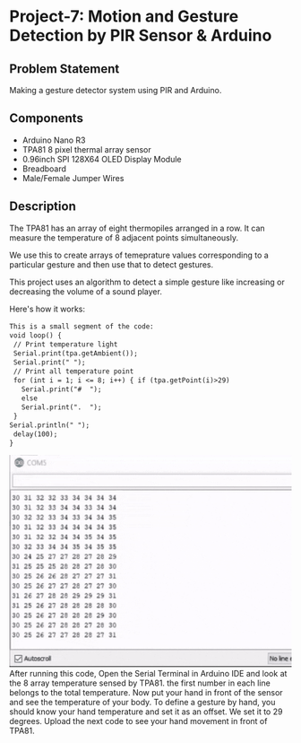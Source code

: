 # Project-7: Motion and Gesture Detection by PIR Sensor & Arduino
## Problem Statement
Making a gesture detector system using PIR and Arduino.
## Components
* Arduino Nano R3
* TPA81 8 pixel thermal array sensor
* 0.96inch SPI 128X64 OLED Display Module
* Breadboard
* Male/Female Jumper Wires
## Description
The TPA81 has an array of eight thermopiles arranged in a row. It can measure the temperature of 8 adjacent points simultaneously.

We use this to create arrays of temeprature values corresponding to a particular gesture and then use that to detect gestures.

This project uses an algorithm to detect a simple gesture like increasing or decreasing the volume of a sound player.

Here's how it works:
```
This is a small segment of the code:
void loop() {
 // Print temperature light
 Serial.print(tpa.getAmbient());
 Serial.print(" ");
 // Print all temperature point
 for (int i = 1; i <= 8; i++) { if (tpa.getPoint(i)>29)
   Serial.print("#  ");
   else
   Serial.print(".  ");
 }
Serial.println(" ");
 delay(100);
}
```
![tpa](vid11_Rn2qAJVlJG.gif)
After running this code, Open the Serial Terminal in Arduino IDE and look at the 8 array temperature sensed by TPA81. the first number in each line belongs to the total temperature. Now put your hand in front of the sensor and see the temperature of your body. To define a gesture by hand, you should know your hand temperature and set it as an offset. We set it to 29 degrees. Upload the next code to see your hand movement in front of TPA81.
